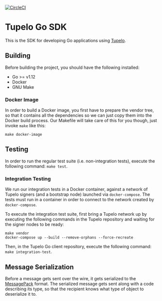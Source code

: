 [![CircleCI](https://circleci.com/gh/quorumcontrol/tupelo-go-sdk.svg?style=svg&circle-token=7e9e6a1638c33dcb8899cc9a2aed9936cba60aaa)](https://circleci.com/gh/quorumcontrol/tupelo-go-sdk)

# Tupelo Go SDK
This is the SDK for developing Go applications using [Tupelo](https://quorumcontrol.com).

## Building
Before building the project, you should have the following installed:

* Go >= v1.12
* Docker
* GNU Make

### Docker Image
In order to build a Docker image, you first have to prepare the vendor tree, so that it contains
all the dependencies so we can just copy them into the Docker build process. Our Makefile will
take care of this for you though, just invoke `make` like this:

```
make docker-image
```

## Testing

In order to run the regular test suite (i.e. non-integration tests), execute the following
command: `make test`.

### Integration Testing
We run our integration tests in a Docker container, against a network of Tupelo signers
(and a bootstrap node) launched via `docker-compose`. The tests must run in a container in order
to connect to the network created by `docker-compose`.

To execute the integration test suite, first bring a Tupelo network up by executing the following
commands in the Tupelo repository and waiting for the signer nodes to be ready:
```
make vendor
docker-compose up --build --remove-orphans --force-recreate
```

Then, in the Tupelo Go client repository, execute the following command: `make integration-test`.

## Message Serialization
Before a message gets sent over the wire, it gets serialized to the
[MessagePack](https://msgpack.org/) format. The serialized message gets sent along with a code
describing its type, so that the recipient knows what type of object to deserialize it to.
